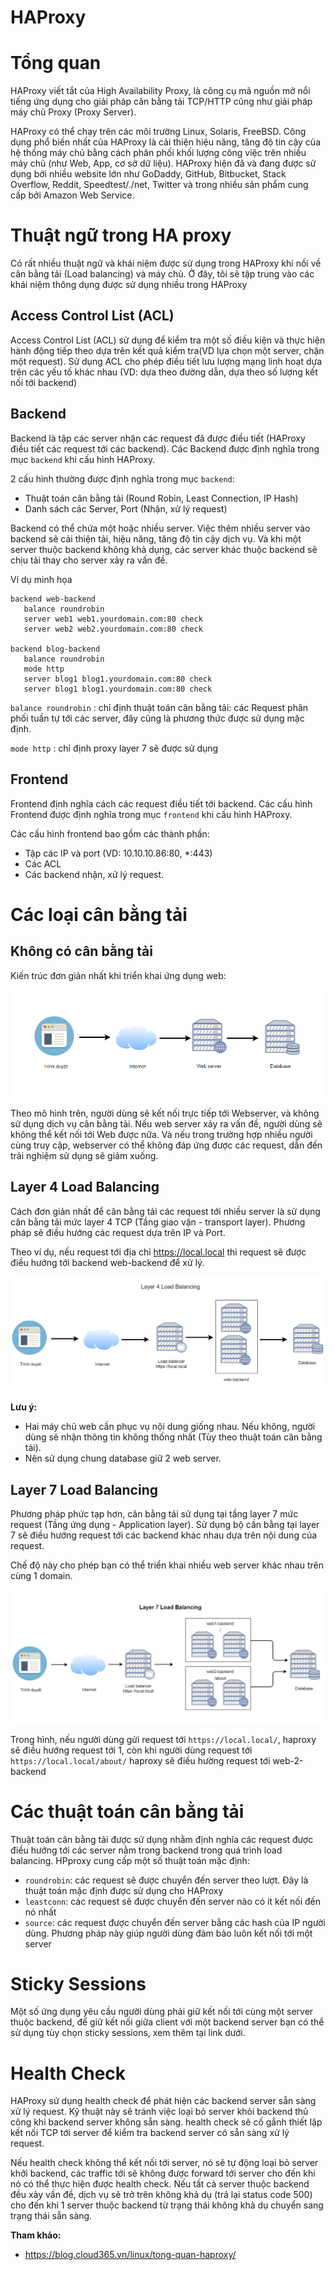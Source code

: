 # HAProxy

# Tổng quan
HAProxy viết tắt của High Availability Proxy, là công cụ mã nguồn mở nổi tiếng ứng dụng cho giải pháp cân bằng tải TCP/HTTP cũng như giải pháp máy chủ Proxy (Proxy Server). 

HAProxy có thể chạy trên các môi trường Linux, Solaris, FreeBSD. Công dụng phổ biến nhất của HAProxy là cải thiện hiệu năng, tăng độ tin cậy của hệ thống máy chủ bằng cách phân phối khối lượng công việc trên nhiều máy chủ (như Web, App, cơ sở dữ liệu). HAProxy hiện đã và đang được sử dụng bởi nhiều website lớn như GoDaddy, GitHub, Bitbucket, Stack Overflow, Reddit, Speedtest/./net, Twitter và trong nhiều sản phẩm cung cấp bởi Amazon Web Service.

# Thuật ngữ trong HA proxy
Có rất nhiều thuật ngữ và khái niệm được sử dụng trong HAProxy khi nối về cân bằng tải (Load balancing) và máy chủ. Ở đây, tôi sẽ tập trung vào các khái niệm thông dụng được sử dụng nhiều trong HAProxy

## Access Control List (ACL)
Access Control List (ACL) sử dụng để kiểm tra một số điều kiện và thực hiện hành động tiếp theo dựa trên kết quả kiểm tra(VD lựa chọn một server, chặn một request). Sử dụng ACL cho phép điều tiết lưu lượng mạng linh hoạt dựa trên các yếu tố khác nhau (VD: dựa theo đường dẫn, dựa theo số lượng kết nối tới backend)

## Backend
Backend là tập các server nhận các request đã được điều tiết (HAProxy điều tiết các request tới các backend). Các Backend được định nghĩa trong mục `backend` khi cấu hình HAProxy.

2 cấu hình thường được định nghĩa trong mục `backend`:

- Thuật toán cân bằng tải (Round Robin, Least Connection, IP Hash)
- Danh sách các Server, Port (Nhận, xử lý request)

Backend có thể chứa một hoặc nhiều server. Việc thêm nhiều server vào backend sẽ cải thiện tải, hiệu năng, tăng độ tin cậy dịch vụ. Và khi một server thuộc backend không khả dụng, các server khác thuộc backend sẽ chịu tải thay cho server xảy ra vấn đề.

Ví dụ minh họa
```
backend web-backend
   balance roundrobin
   server web1 web1.yourdomain.com:80 check
   server web2 web2.yourdomain.com:80 check

backend blog-backend
   balance roundrobin
   mode http
   server blog1 blog1.yourdomain.com:80 check
   server blog1 blog1.yourdomain.com:80 check
```

`balance roundrobin` : chỉ định thuật toán cân bằng tải: các Request phân phối tuần tự tới các server, đây cũng là phương thức được sử dụng mặc định.

`mode http` : chỉ định proxy layer 7 sẽ được sử dụng

## Frontend
Frontend định nghĩa cách các request điều tiết tới backend. Các cấu hình Frontend được định nghĩa trong mục `frontend` khi cấu hình HAProxy.

Các cấu hình frontend bao gồm các thành phần:

- Tập các IP và port (VD: 10.10.10.86:80, *:443)
- Các ACL
- Các backend nhận, xử lý request.

# Các loại cân bằng tải
## Không có cân bằng tải
Kiến trúc đơn giản nhất khi triển khai ứng dụng web:

<img src="..\images\haproxy\Screenshot_1.png">

Theo mô hình trên, người dùng sẽ kết nối trực tiếp tới Webserver, và không sử dụng dịch vụ cân bằng tải. Nếu web server xảy ra vấn đề, người dùng sẽ không thể kết nối tới Web được nữa. Và nếu trong trường hợp nhiều người cùng truy cập, webserver có thể không đáp ứng được các request, dẫn đến trải nghiệm sử dụng sẽ giảm xuống.

## Layer 4 Load Balancing
Cách đơn giản nhất để cân bằng tải các request tới nhiều server là sử dụng cân bằng tải mức layer 4 TCP (Tầng giao vận - transport layer). Phương pháp sẽ điều hướng các request dựa trên IP và Port. 

Theo ví dụ, nếu request tới địa chỉ https://local.local thì request sẽ được điều hướng tới backend web-backend để xử lý.

<img src="..\images\haproxy\Screenshot_2.png">

**Lưu ý:**

- Hai máy chủ web cần phục vụ nội dung giống nhau. Nếu không, người dùng sẽ nhận thông tin không thống nhất (Tùy theo thuật toán cân bằng tải).
- Nên sử dụng chung database giữ 2 web server.

## Layer 7 Load Balancing
Phương pháp phức tạp hơn, cân bằng tải sử dụng tại tầng layer 7 mức request (Tầng ứng dụng - Application layer). Sử dụng bộ cần bằng tại layer 7 sẽ điều hướng request tới các backend khác nhau dựa trên nội dung của request.

Chế độ này cho phép bạn có thể triển khai nhiều web server khác nhau trên cùng 1 domain.

<img src="..\images\haproxy\Screenshot_3.png">

Trong hình, nếu người dùng gửi request tới `https://local.local/`, haproxy sẽ điều hướng request tới 1, còn khi người dùng request tới `https://local.local/about/` haproxy sẽ điều hường request tới web-2-backend

# Các thuật toán cân bằng tải
Thuật toán cân bằng tải được sử dụng nhằm định nghĩa các request được điều hướng tới các server nằm trong backend trong quá trình load balancing. HPproxy cung cấp một số thuật toán mặc định:
- `roundrobin`: các request sẽ được chuyển đến server theo lượt. Đây là thuật toán mặc định được sử dụng cho HAProxy
- `leastconn`: các request sẽ được chuyển đến server nào có ít kết nối đến nó nhất
- `source`: các request được chuyển đến server bằng các hash của IP người dùng. Phương pháp này giúp người dùng đảm bảo luôn kết nối tới một server

# Sticky Sessions
Một số ứng dụng yêu cầu người dùng phải giữ kết nối tới cùng một server thuộc backend, để giữ kết nối giữa client với một backend server bạn có thể sử dụng tùy chọn sticky sessions, xem thêm tại link dưới.

# Health Check
HAProxy sử dụng health check để phát hiện các backend server sẵn sàng xử lý request. Kỹ thuật này sẽ tránh việc loại bỏ server khỏi backend thủ công khi backend server không sẵn sàng. health check sẽ cố gắnh thiết lập kết nối TCP tới server để kiểm tra backend server có sẵn sàng xử lý request.

Nếu health check không thể kết nối tới server, nó sẽ tự động loại bỏ server khởi backend, các traffic tới sẽ không được forward tới server cho đến khi nó có thể thực hiện được health check. Nếu tất cả server thuộc backend đều xảy vấn đề, dịch vụ sẽ trở trên không khả dụ (trả lại status code 500) cho đến khi 1 server thuộc backend từ trạng thái không khả dụ chuyển sang trạng thái sẵn sàng.

**Tham khảo:**
- https://blog.cloud365.vn/linux/tong-quan-haproxy/